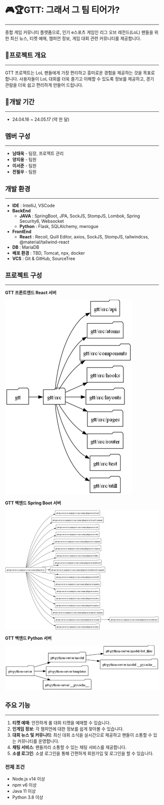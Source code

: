 # 🎮🏆GTT: 그래서 그 팀 티어가?
****
종합 게임 커뮤니티 플랫폼으로, 인기 e스포츠 게임인 리그 오브 레전드(LoL) 팬들을 위한 최신 뉴스, 티켓 예매, 챔피언 정보, 게임 대회 관련 커뮤니티를 제공합니다.

## 🌟프로젝트 개요
****
GTT 프로젝트는 LoL 팬들에게 가장 편리하고 흥미로운 경험을 제공하는 것을 목표로 합니다. 사용자들이 LoL 대회를 더욱 즐기고 이해할 수 있도록 정보를 제공하고, 경기 관람을 더욱 쉽고 편리하게 만들어 드립니다.

## 📅개발 기간
****
- 24.04.16 ~ 24.05.17 (약 한 달)

## 멤버 구성
****
- **남태욱** - 팀장, 프로젝트 관리
- **양지웅** - 팀원
- **이서준** - 팀원
- **전필우** - 팀원

## 개발 환경
****
- **IDE** : IntelliJ, VSCode
- **BackEnd**
  - **JAVA** : SpringBoot, JPA, SockJS, StompJS, Lombok, Spring Security6, Websocket 
  - **Python** : Flask, SQLAlchemy, mwrogue
- **FrontEnd**
  - **React** : Recoil, Quill Editor, axios, SockJS, StompJS, tailwindcss, @material/tailwind-react
- **DB** : MariaDB
- **배포 환경** : TBD, Tomcat, npx, docker
- **VCS** : Git & GitHub, SourceTree

## 프로젝트 구성
****
**GTT 프론트엔드 React 서버**

![gtt.png](gtt-python-server%2Fmodel%2Fdot_files%2Fgtt.png)

**GTT 백엔드 Spring Boot 서버**


![gtt-api-server.png](gtt-python-server%2Fmodel%2Fdot_files%2Fgtt-api-server.png)

**GTT 백엔드 Python 서버**


![gtt-python-server.png](gtt-python-server%2Fmodel%2Fdot_files%2Fgtt-python-server.png)
## 주요 기능
****
1. **티켓 예매**: 안전하게 롤 대회 티켓을 예매할 수 있습니다.
2. **인게임 정보**: 각 챔피언에 대한 정보를 쉽게 찾아볼 수 있습니다.
3. **대회 뉴스 및 커뮤니티**: 최신 대회 소식을 실시간으로 제공하고 팬들이 소통할 수 있는 커뮤니티를 운영합니다.
4. **채팅 서비스**: 팬들끼리 소통할 수 있는 채팅 서비스를 제공합니다.
5. **소셜 로그인**: 소셜 로그인을 통해 간편하게 회원가입 및 로그인을 할 수 있습니다.

### 전제 조건

- Node.js v14 이상
- npm v6 이상
- Java 11 이상
- Python 3.8 이상
